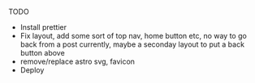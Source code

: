 TODO

- Install prettier
- Fix layout, add some sort of top nav, home button etc, no way to go back from a post currently, maybe a seconday layout to put a back button above
- remove/replace astro svg, favicon
- Deploy